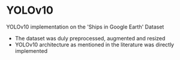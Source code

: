 # YOLOv10
YOLOv10 implementation on the 'Ships in Google Earth' Dataset

- The dataset was duly preprocessed, augmented and resized
- YOLOv10 architecture as mentioned in the literature was directly implemented
